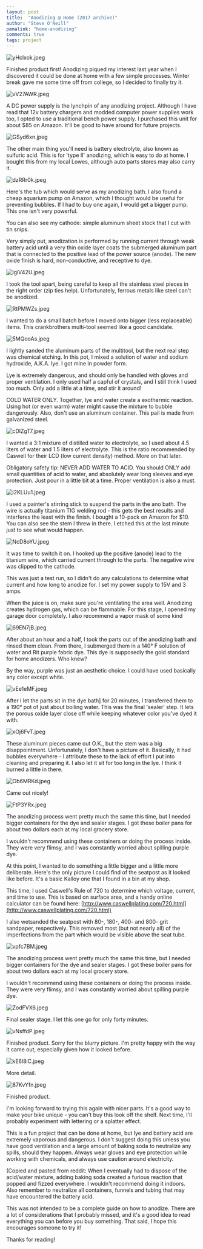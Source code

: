 ```yaml
---
layout: post
title:  "Anodizing @ Home (2017 archive)"
author: "Steve O'Neill"
pemalink: "home-anodizing"
comments: true
tags: project
---
```


![yHclxok.jpeg]({{site.url}}/factorynull/docs/assets/img/home-anodizing%20ac268122737742dea10ebf08be63d795/yHclxok.jpeg)

Finished product first! Anodizing piqued my interest last year when I discovered it could be done at home with a few simple processes. Winter break gave me some time off from college, so I decided to finally try it.

![vV27AWR.jpeg]({{site.url}}/factorynull/docs/assets/img/home-anodizing%20ac268122737742dea10ebf08be63d795/vV27AWR.jpeg)

A DC power supply is the lynchpin of any anodizing project. Although I have read that 12v battery chargers and modded computer power supplies work too, I opted to use a traditional bench power supply. I purchased this unit for about $85 on Amazon. It'll be good to have around for future projects.

![GSyd6xn.jpeg]({{site.url}}/factorynull/docs/assets/img/home-anodizing%20ac268122737742dea10ebf08be63d795/GSyd6xn.jpeg)

The other main thing you'll need is battery electrolyte, also known as sulfuric acid. This is for 'type II' anodizing, which is easy to do at home. I bought this from my local Lowes, although auto parts stores may also carry it.

![dzRRr0k.jpeg]({{site.url}}/factorynull/docs/assets/img/home-anodizing%20ac268122737742dea10ebf08be63d795/dzRRr0k.jpeg)

Here's the tub which would serve as my anodizing bath. I also found a cheap aquarium pump on Amazon, which I thought would be useful for preventing bubbles. If I had to buy one again, I would get a bigger pump. This one isn't very powerful. 

You can also see my cathode: simple aluminum sheet stock that I cut with tin snips.

Very simply put, anodization is performed by running current through weak battery acid until a very thin oxide layer coats the submerged aluminum part that is connected to the positive lead of the power source (anode). The new oxide finish is hard, non-conductive, and receptive to dye.

![lgiV42U.jpeg]({{site.url}}/factorynull/docs/assets/img/home-anodizing%20ac268122737742dea10ebf08be63d795/lgiV42U.jpeg)

I took the tool apart, being careful to keep all the stainless steel pieces in the right order (zip ties help). Unfortunately, ferrous metals like steel can't be anodized.

![RtPMWZs.jpeg]({{site.url}}/factorynull/docs/assets/img/home-anodizing%20ac268122737742dea10ebf08be63d795/RtPMWZs.jpeg)

I wanted to do a small batch before I moved onto bigger (less replaceable) items. This crankbrothers multi-tool seemed like a good candidate.

![5MQooAs.jpeg]({{site.url}}/factorynull/docs/assets/img/home-anodizing%20ac268122737742dea10ebf08be63d795/5MQooAs.jpeg)

I lightly sanded the aluminum parts of the multitool, but the next real step was chemical etching. In this pot, I mixed a solution of water and sodium hydroxide, A.K.A. lye. I got mine in powder form.

Lye is extremely dangerous, and should only be handled with gloves and proper ventilation. I only used half a capful of crystals, and I still think I used too much. Only add a little at a time, and stir it around!

COLD WATER ONLY. Together, lye and water create a exothermic reaction. Using hot (or even warm) water might cause the mixture to bubble dangerously. Also, don't use an aluminum container. This pail is made from galvanized steel.

![cDlZgT7.jpeg]({{site.url}}/factorynull/docs/assets/img/home-anodizing%20ac268122737742dea10ebf08be63d795/cDlZgT7.jpeg)

I wanted a 3:1 mixture of distilled water to electrolyte, so I used about 4.5 liters of water and 1.5 liters of electrolyte. This is the ratio recommended by Caswell for their LCD (low current density) method. More on that later.

Obligatory safety tip: NEVER ADD WATER TO ACID. You should ONLY add small quantities of acid to water, and absolutely wear long sleeves and eye protection.  Just pour in a little bit at a time. Proper ventilation is also a must.

![i2KLUu1.jpeg]({{site.url}}/factorynull/docs/assets/img/home-anodizing%20ac268122737742dea10ebf08be63d795/i2KLUu1.jpeg)

I used a painter's stirring stick to suspend the parts in the ano bath. The wire is actually titanium TIG welding rod - this gets the best results and interferes the least with the finish. I bought a 10-pack on Amazon for $10. 
You can also see the stem I threw in there. I etched this at the last minute just to see what would happen.

![NcD8oYU.jpeg]({{site.url}}/factorynull/docs/assets/img/home-anodizing%20ac268122737742dea10ebf08be63d795/NcD8oYU.jpeg)

It was time to switch it on. I hooked up the positive (anode) lead to the titanium wire, which carried current through to the parts. The negative wire was clipped to the cathode.

This was just a test run, so I didn't do any calculations to determine what current and how long to anodize for. I set my power supply to 15V and 3 amps.

When the juice is on, make sure you're ventilating the area well. Anodizing creates hydrogen gas, which can be flammable. For this stage, I opened my garage door completely. I also recommend a vapor mask of some kind

![69EN7jB.jpeg]({{site.url}}/factorynull/docs/assets/img/home-anodizing%20ac268122737742dea10ebf08be63d795/69EN7jB.jpeg)

After about an hour and a half, I took the parts out of the anodizing bath and rinsed them clean. From there,  I submerged them in a 140° F solution of water and Rit purple fabric dye. This dye is supposedly the gold standard for home anodizers. Who knew?

By the way, purple was just an aesthetic choice. I could have used basically any color except white.

![vEe1eMF.jpeg]({{site.url}}/factorynull/docs/assets/img/home-anodizing%20ac268122737742dea10ebf08be63d795/vEe1eMF.jpeg)

After I let the parts sit in the dye bath] for 20 minutes, I transferred them to a 190° pot of just about boiling water. This was the final 'sealer' step. It lets the porous oxide layer close off while keeping whatever color you've dyed it with.

![xOj6FvT.jpeg]({{site.url}}/factorynull/docs/assets/img/home-anodizing%20ac268122737742dea10ebf08be63d795/xOj6FvT.jpeg)

These aluminum pieces came out O.K., but the stem was a big disappointment. Unfortunately, I don't have a picture of it. Basically, it had bubbles everywhere - I attribute these to the lack of effort I put into cleaning and preparing it. I also let it sit for too long in the lye. I think it burned a little in there.

![Ob6MRKd.jpeg]({{site.url}}/factorynull/docs/assets/img/home-anodizing%20ac268122737742dea10ebf08be63d795/Ob6MRKd.jpeg)

Came out nicely!

![FtP3YRx.jpeg]({{site.url}}/factorynull/docs/assets/img/home-anodizing%20ac268122737742dea10ebf08be63d795/FtP3YRx.jpeg)

The anodizing process went pretty much the same this time, but I needed bigger containers for the dye and sealer stages. I got these boiler pans for about two dollars each at my local grocery store.

I wouldn't recommend using these containers or doing the process inside. They were very flimsy, and I was constantly worried about spilling purple dye.

At this point, I wanted to do something a little bigger and a little more deliberate. Here's the only picture I could find of the seatpost as it looked like before. It's a basic Kalloy one that I found in a bin at my shop. 

This time, I used Caswell's Rule of 720 to determine which voltage, current, and time to use. This is based on surface area, and a handy online calculator can be found here: [http://www.caswellplating.com/720.html](http://www.caswellplating.com/720.html)

I also wetsanded the seatpost with 80-, 180-, 400- and 800- grit sandpaper, respectively. This removed most (but not nearly all) of the imperfections from the part which would be visible above the seat tube.

![vpfc7BM.jpeg]({{site.url}}/factorynull/docs/assets/img/home-anodizing%20ac268122737742dea10ebf08be63d795/vpfc7BM.jpeg)

The anodizing process went pretty much the same this time, but I needed bigger containers for the dye and sealer stages. I got these boiler pans for about two dollars each at my local grocery store.

I wouldn't recommend using these containers or doing the process inside. They were very flimsy, and I was constantly worried about spilling purple dye.

![ZodFVX6.jpeg]({{site.url}}/factorynull/docs/assets/img/home-anodizing%20ac268122737742dea10ebf08be63d795/ZodFVX6.jpeg)

Final sealer stage. I let this one go for only forty minutes.

![vNsffdP.jpeg]({{site.url}}/factorynull/docs/assets/img/home-anodizing%20ac268122737742dea10ebf08be63d795/vNsffdP.jpeg)

Finished product. Sorry for the blurry picture. I'm pretty happy with the way it came out, especially given how it looked before.

![kE6l8iC.jpeg]({{site.url}}/factorynull/docs/assets/img/home-anodizing%20ac268122737742dea10ebf08be63d795/kE6l8iC.jpeg)

More detail.

![87KvYfn.jpeg]({{site.url}}/factorynull/docs/assets/img/home-anodizing%20ac268122737742dea10ebf08be63d795/87KvYfn.jpeg)

Finished product.

 I'm looking forward to trying this again with nicer parts. It's a good way to make your bike unique - you can't buy this look off the shelf. Next time, I'll probably experiment with lettering or a splatter effect.

This is a fun project that can be done at home, but lye and battery acid are extremely vaporous and dangerous. I don't suggest doing this unless you have good ventilation and a large amount of baking soda to neutralize any spills, should they happen. Always wear gloves and eye protection while working with chemicals, and always use caution around electricity.

(Copied and pasted from reddit: When I eventually had to dispose of the acid/water mixture, adding baking soda created a furious reaction that popped and fizzed everywhere. I wouldn't recommend doing it indoors. Also remember to neutralize all containers, funnels and tubing that may have encountered the battery acid.

This was not intended to be a complete guide on how to anodize. There are a lot of considerations that I probably missed, and it's a good idea to read everything you can before you buy something. That said, I hope this encourages someone to try it!

Thanks for reading!